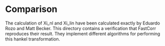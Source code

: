 Comparison
==========
The calculation of Xi_nl and Xi_lin have been calculated
exactly by Eduardo Rozo and Matt Becker. This directory
contains a verification that FastCorr reproduces their
result. They implement different algorithms for performing
this hankel transformation.